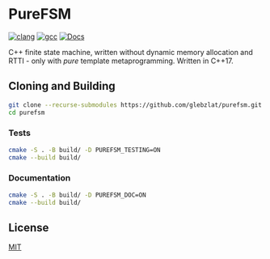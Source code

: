 # PureFSM

[![clang](https://github.com/glebzlat/purefsm/actions/workflows/clang.yml/badge.svg)](https://github.com/edKotinsky/purefsm/actions/workflows/clang.yml)
 [![gcc](https://github.com/glebzlat/purefsm/actions/workflows/gcc.yml/badge.svg)](https://github.com/edKotinsky/purefsm/actions/workflows/gcc.yml)
 [![Docs](https://github.com/glebzlat/purefsm/actions/workflows/docs.yml/badge.svg)](https://github.com/edKotinsky/purefsm/actions/workflows/docs.yml)

C++ finite state machine, written without dynamic memory allocation and RTTI -
only with _pure_ template metaprogramming. Written in C++17.

## Cloning and Building

```sh
git clone --recurse-submodules https://github.com/glebzlat/purefsm.git
cd purefsm
```

### Tests

```sh
cmake -S . -B build/ -D PUREFSM_TESTING=ON
cmake --build build/
```

### Documentation

```sh
cmake -S . -B build/ -D PUREFSM_DOC=ON
cmake --build build/
```

## License

[MIT](./LICENSE)
